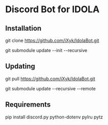 # Discord Bot for IDOLA

## Installation

git clone https://github.com/iXyk/IdolaBot.git

git submodule update --init --recursive

## Updating

git pull https://github.com/iXyk/IdolaBot.git

git submodule update --recursive --remote


## Requirements

pip install discord.py python-dotenv pylru pytz

